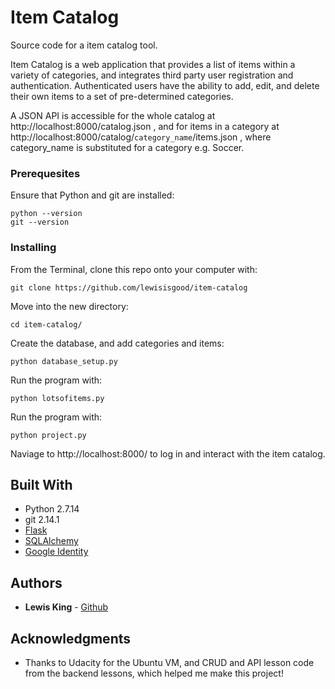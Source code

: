 # Item Catalog
Source code for a item catalog tool.

Item Catalog is a web application that provides a list of items within a variety of categories, and integrates third party user registration and authentication. Authenticated users have the ability to add, edit, and delete their own items to a set of pre-determined categories.

A JSON API is accessible for the whole catalog at http://localhost:8000/catalog.json , and for items in a category at http://localhost:8000/catalog/`category_name`/items.json , where category_name is substituted for a category e.g. Soccer.


### Prerequesites
Ensure that Python and git are installed:
```
python --version
git --version
```


### Installing

From the Terminal, clone this repo onto your computer with:

```
git clone https://github.com/lewisisgood/item-catalog
```

Move into the new directory:

```
cd item-catalog/
```

Create the database, and add categories and items:

```
python database_setup.py
```

Run the program with:

```
python lotsofitems.py
```

Run the program with:

```
python project.py
```

Naviage to http://localhost:8000/ to log in and interact with the item catalog.


## Built With

* Python 2.7.14
* git 2.14.1
* [Flask](http://flask.pocoo.org/)
* [SQLAlchemy](http://www.sqlalchemy.org/)
* [Google Identity](https://developers.google.com/identity/)


## Authors

* **Lewis King** - [Github](https://github.com/lewisisgood)


## Acknowledgments

* Thanks to Udacity for the Ubuntu VM, and CRUD and API lesson code from the backend lessons, which helped me make this project!